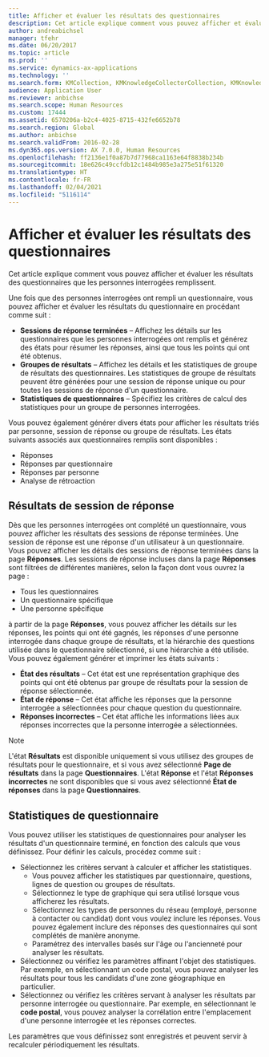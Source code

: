 ```yaml
---
title: Afficher et évaluer les résultats des questionnaires
description: Cet article explique comment vous pouvez afficher et évaluer les résultats des questionnaires que les personnes interrogées remplissent.
author: andreabichsel
manager: tfehr
ms.date: 06/20/2017
ms.topic: article
ms.prod: ''
ms.service: dynamics-ax-applications
ms.technology: ''
ms.search.form: KMCollection, KMKnowledgeCollectorCollection, KMKnowledgeCollectorUserResults, HcmLearningWorkspace
audience: Application User
ms.reviewer: anbichse
ms.search.scope: Human Resources
ms.custom: 17444
ms.assetid: 6570206a-b2c4-4025-8715-432fe6652b78
ms.search.region: Global
ms.author: anbichse
ms.search.validFrom: 2016-02-28
ms.dyn365.ops.version: AX 7.0.0, Human Resources
ms.openlocfilehash: ff2136e1f0a87b7d77968ca1163e64f8838b234b
ms.sourcegitcommit: 18e626c49ccfdb12c1484b985e3a275e51f61320
ms.translationtype: HT
ms.contentlocale: fr-FR
ms.lasthandoff: 02/04/2021
ms.locfileid: "5116114"
---
```

# <a name="view-and-evaluate-the-results-of-questionnaires"></a>Afficher et évaluer les résultats des questionnaires

Cet article explique comment vous pouvez afficher et évaluer les résultats des questionnaires que les personnes interrogées remplissent. 

Une fois que des personnes interrogées ont rempli un questionnaire, vous pouvez afficher et évaluer les résultats du questionnaire en procédant comme suit :

-   **Sessions de réponse terminées** – Affichez les détails sur les questionnaires que les personnes interrogées ont remplis et générez des états pour résumer les réponses, ainsi que tous les points qui ont été obtenus.
-   **Groupes de résultats** – Affichez les détails et les statistiques de groupe de résultats des questionnaires. Les statistiques de groupe de résultats peuvent être générées pour une session de réponse unique ou pour toutes les sessions de réponse d'un questionnaire.
-   **Statistiques de questionnaires** – Spécifiez les critères de calcul des statistiques pour un groupe de personnes interrogées.

Vous pouvez également générer divers états pour afficher les résultats triés par personne, session de réponse ou groupe de résultats. Les états suivants associés aux questionnaires remplis sont disponibles :

-   Réponses
-   Réponses par questionnaire
-   Réponses par personne
-   Analyse de rétroaction

## <a name="answer-session-results"></a>Résultats de session de réponse

Dès que les personnes interrogées ont complété un questionnaire, vous pouvez afficher les résultats des sessions de réponse terminées. Une session de réponse est une réponse d'un utilisateur à un questionnaire. Vous pouvez afficher les détails des sessions de réponse terminées dans la page **Réponses**. Les sessions de réponse incluses dans la page **Réponses** sont filtrées de différentes manières, selon la façon dont vous ouvrez la page :

-   Tous les questionnaires
-   Un questionnaire spécifique
-   Une personne spécifique

à partir de la page **Réponses**, vous pouvez afficher les détails sur les réponses, les points qui ont été gagnés, les réponses d'une personne interrogée dans chaque groupe de résultats, et la hiérarchie des questions utilisée dans le questionnaire sélectionné, si une hiérarchie a été utilisée. Vous pouvez également générer et imprimer les états suivants :

-   **État des résultats** – Cet état est une représentation graphique des points qui ont été obtenus par groupe de résultats pour la session de réponse sélectionnée.
-   **État de réponse** – Cet état affiche les réponses que la personne interrogée a sélectionnées pour chaque question du questionnaire.
-   **Réponses incorrectes** – Cet état affiche les informations liées aux réponses incorrectes que la personne interrogée a sélectionnées.

> [!NOTE]
> L'état **Résultats** est disponible uniquement si vous utilisez des groupes de résultats pour le questionnaire, et si vous avez sélectionné **Page de résultats** dans la page **Questionnaires**. L'état **Réponse** et l'état **Réponses incorrectes** ne sont disponibles que si vous avez sélectionné **État de réponses** dans la page **Questionnaires**.

## <a name="questionnaire-statistics"></a>Statistiques de questionnaire

Vous pouvez utiliser les statistiques de questionnaires pour analyser les résultats d'un questionnaire terminé, en fonction des calculs que vous définissez. Pour définir les calculs, procédez comme suit :

-   Sélectionnez les critères servant à calculer et afficher les statistiques.
    -   Vous pouvez afficher les statistiques par questionnaire, questions, lignes de question ou groupes de résultats.
    -   Sélectionnez le type de graphique qui sera utilisé lorsque vous afficherez les résultats.
    -   Sélectionnez les types de personnes du réseau (employé, personne à contacter ou candidat) dont vous voulez inclure les réponses. Vous pouvez également inclure des réponses des questionnaires qui sont complétés de manière anonyme.
    -   Paramétrez des intervalles basés sur l'âge ou l'ancienneté pour analyser les résultats.
-   Sélectionnez ou vérifiez les paramètres affinant l'objet des statistiques. Par exemple, en sélectionnant un code postal, vous pouvez analyser les résultats pour tous les candidats d'une zone géographique en particulier.
-   Sélectionnez ou vérifiez les critères servant à analyser les résultats par personne interrogée ou questionnaire. Par exemple, en sélectionnant le **code postal**, vous pouvez analyser la corrélation entre l'emplacement d'une personne interrogée et les réponses correctes.

Les paramètres que vous définissez sont enregistrés et peuvent servir à recalculer périodiquement les résultats.